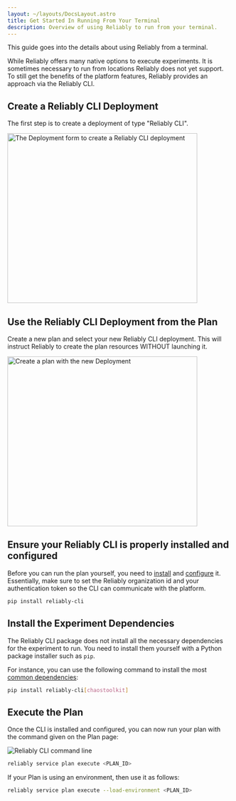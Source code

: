 ```yaml
---
layout: ~/layouts/DocsLayout.astro
title: Get Started In Running From Your Terminal
description: Overview of using Reliably to run from your terminal.
---
```


This guide goes into the details about using Reliably from a terminal.

While Reliably offers many native options to execute experiments. It is
sometimes necessary to run from locations Reliably does not yet support. To
still get the benefits of the platform features, Reliably provides an approach
via the Reliably CLI.

## Create a Reliably CLI Deployment

The first step is to create a deployment of type "Reliably CLI".

<img src="/assets/images/guides/get-started-with/terminal/create-deployment-reliably-cli.png" width="427" height="382" alt="The Deployment form to create a Reliably CLI deployment" />

## Use the Reliably CLI Deployment from the Plan

Create a new plan and select your new Reliably CLI deployment. This will
instruct Reliably to create the plan resources WITHOUT launching it.

<img src="/assets/images/guides/get-started-with/terminal/new-plan.png" width="427" height="382" alt="Create a plan with the new Deployment" />

## Ensure your Reliably CLI is properly installed and configured

Before you can run the plan yourself, you need to [install](/docs/cli/#install)
and [configure](/docs/cli/#authenticate) it. Essentially, make sure to set the
Reliably organization id and your authentication token so the CLI can
communicate with the platform.

```bash
pip install reliably-cli
```

## Install the Experiment Dependencies

The Reliably CLI package does not install all the necessary dependencies for
the experiment to run. You need to install them yourself with a Python
package installer such as `pip`.

For instance, you can use the following command to install the most
[common dependencies](https://github.com/reliablyhq/cli/blob/main/pyproject.toml#L49C1-L49C13):

```bash
pip install reliably-cli[chaostoolkit]
```

## Execute the Plan

Once the CLI is installed and configured, you can now run your plan with the
command given on the Plan page:

<img src="/assets/images/guides/get-started-with/terminal/reliably-cli-command.png" alt="Reliably CLI command line" />

```bash
reliably service plan execute <PLAN_ID>
```

If your Plan is using an environment, then use it as follows:

```bash
reliably service plan execute --load-environment <PLAN_ID>
```
